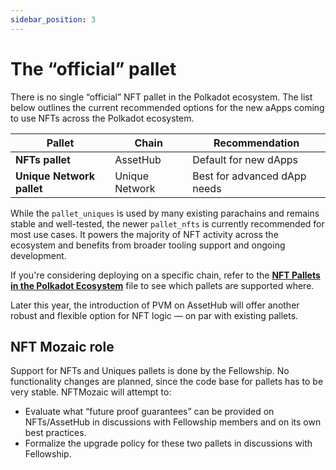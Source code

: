 ```yaml
---
sidebar_position: 3 
---
```


# The “official” pallet

There is no single “official” NFT pallet in the Polkadot ecosystem. 
The list below outlines the current recommended options for the new aApps coming to use NFTs across the Polkadot ecosystem.

| Pallet            | Chain | Recommendation                                  |
|-----------------------|----|-----------------------------------------------------|
| **NFTs pallet** | AssetHub | Default for new dApps                               |
| **Unique Network pallet** | Unique Network | Best for advanced dApp needs                        |


While the `pallet_uniques` is used by many existing parachains and remains stable and well-tested, the newer `pallet_nfts` is currently recommended for most use cases. It powers the majority of NFT activity across the ecosystem and benefits from broader tooling support and ongoing development.

If you're considering deploying on a specific chain, refer to the **[NFT Pallets in the Polkadot Ecosystem](https://docs.google.com/spreadsheets/d/1BhlmF9BUw0z6B5qBAqC3j_NMZ0dbhenvgFNFIo4oPhQ/edit?usp=sharing)** file to see which pallets are supported where.

Later this year, the introduction of PVM on AssetHub will offer another robust and flexible option for NFT logic — on par with existing pallets.



## NFT Mozaic role 
Support for NFTs and Uniques pallets is done by the Fellowship. No functionality changes are planned, since the code base for pallets has to be very stable. NFTMozaic will attempt to:

- Evaluate what “future proof guarantees” can be provided on NFTs/AssetHub in discussions with Fellowship members and on its own best practices.
- Formalize the upgrade policy for these two pallets in discussions with Fellowship.

